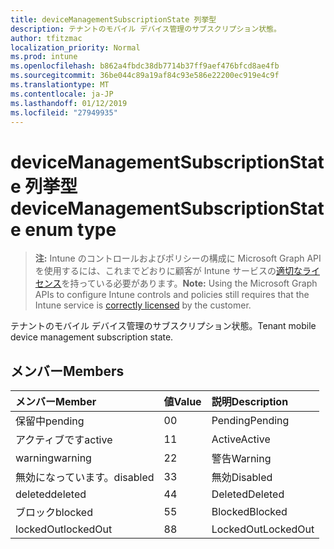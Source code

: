 ```yaml
---
title: deviceManagementSubscriptionState 列挙型
description: テナントのモバイル デバイス管理のサブスクリプション状態。
author: tfitzmac
localization_priority: Normal
ms.prod: intune
ms.openlocfilehash: b862a4fbdc38db7714b37ff9aef476bfcd8ae4fb
ms.sourcegitcommit: 36be044c89a19af84c93e586e22200ec919e4c9f
ms.translationtype: MT
ms.contentlocale: ja-JP
ms.lasthandoff: 01/12/2019
ms.locfileid: "27949935"
---
```

# <a name="devicemanagementsubscriptionstate-enum-type"></a><span data-ttu-id="0d494-103">deviceManagementSubscriptionState 列挙型</span><span class="sxs-lookup"><span data-stu-id="0d494-103">deviceManagementSubscriptionState enum type</span></span>

> <span data-ttu-id="0d494-104">**注:** Intune のコントロールおよびポリシーの構成に Microsoft Graph API を使用するには、これまでどおりに顧客が Intune サービスの[適切なライセンス](https://go.microsoft.com/fwlink/?linkid=839381)を持っている必要があります。</span><span class="sxs-lookup"><span data-stu-id="0d494-104">**Note:** Using the Microsoft Graph APIs to configure Intune controls and policies still requires that the Intune service is [correctly licensed](https://go.microsoft.com/fwlink/?linkid=839381) by the customer.</span></span>

<span data-ttu-id="0d494-105">テナントのモバイル デバイス管理のサブスクリプション状態。</span><span class="sxs-lookup"><span data-stu-id="0d494-105">Tenant mobile device management subscription state.</span></span>
## <a name="members"></a><span data-ttu-id="0d494-106">メンバー</span><span class="sxs-lookup"><span data-stu-id="0d494-106">Members</span></span>
|<span data-ttu-id="0d494-107">メンバー</span><span class="sxs-lookup"><span data-stu-id="0d494-107">Member</span></span>|<span data-ttu-id="0d494-108">値</span><span class="sxs-lookup"><span data-stu-id="0d494-108">Value</span></span>|<span data-ttu-id="0d494-109">説明</span><span class="sxs-lookup"><span data-stu-id="0d494-109">Description</span></span>|
|:---|:---|:---|
|<span data-ttu-id="0d494-110">保留中</span><span class="sxs-lookup"><span data-stu-id="0d494-110">pending</span></span>|<span data-ttu-id="0d494-111">0</span><span class="sxs-lookup"><span data-stu-id="0d494-111">0</span></span>|<span data-ttu-id="0d494-112">Pending</span><span class="sxs-lookup"><span data-stu-id="0d494-112">Pending</span></span>|
|<span data-ttu-id="0d494-113">アクティブです</span><span class="sxs-lookup"><span data-stu-id="0d494-113">active</span></span>|<span data-ttu-id="0d494-114">1</span><span class="sxs-lookup"><span data-stu-id="0d494-114">1</span></span>|<span data-ttu-id="0d494-115">Active</span><span class="sxs-lookup"><span data-stu-id="0d494-115">Active</span></span>|
|<span data-ttu-id="0d494-116">warning</span><span class="sxs-lookup"><span data-stu-id="0d494-116">warning</span></span>|<span data-ttu-id="0d494-117">2</span><span class="sxs-lookup"><span data-stu-id="0d494-117">2</span></span>|<span data-ttu-id="0d494-118">警告</span><span class="sxs-lookup"><span data-stu-id="0d494-118">Warning</span></span>|
|<span data-ttu-id="0d494-119">無効になっています。</span><span class="sxs-lookup"><span data-stu-id="0d494-119">disabled</span></span>|<span data-ttu-id="0d494-120">3</span><span class="sxs-lookup"><span data-stu-id="0d494-120">3</span></span>|<span data-ttu-id="0d494-121">無効</span><span class="sxs-lookup"><span data-stu-id="0d494-121">Disabled</span></span>|
|<span data-ttu-id="0d494-122">deleted</span><span class="sxs-lookup"><span data-stu-id="0d494-122">deleted</span></span>|<span data-ttu-id="0d494-123">4</span><span class="sxs-lookup"><span data-stu-id="0d494-123">4</span></span>|<span data-ttu-id="0d494-124">Deleted</span><span class="sxs-lookup"><span data-stu-id="0d494-124">Deleted</span></span>|
|<span data-ttu-id="0d494-125">ブロック</span><span class="sxs-lookup"><span data-stu-id="0d494-125">blocked</span></span>|<span data-ttu-id="0d494-126">5</span><span class="sxs-lookup"><span data-stu-id="0d494-126">5</span></span>|<span data-ttu-id="0d494-127">Blocked</span><span class="sxs-lookup"><span data-stu-id="0d494-127">Blocked</span></span>|
|<span data-ttu-id="0d494-128">lockedOut</span><span class="sxs-lookup"><span data-stu-id="0d494-128">lockedOut</span></span>|<span data-ttu-id="0d494-129">8</span><span class="sxs-lookup"><span data-stu-id="0d494-129">8</span></span>|<span data-ttu-id="0d494-130">LockedOut</span><span class="sxs-lookup"><span data-stu-id="0d494-130">LockedOut</span></span>|



